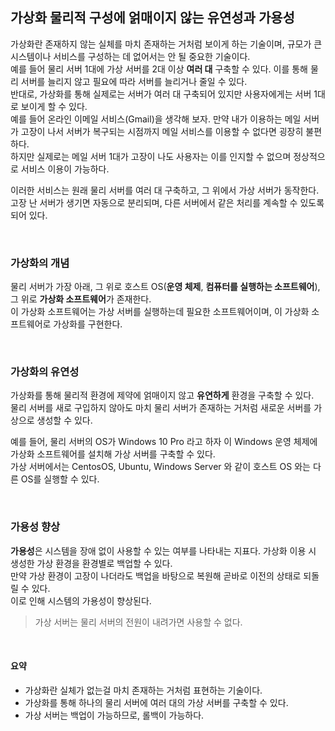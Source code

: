 ## 가상화 물리적 구성에 얽매이지 않는 유연성과 가용성
가상화란 존재하지 않는 실체를 마치 존재하는 거처럼 보이게 하는 기술이며, 규모가 큰 시스템이나 서비스를 구성하는 데 없어서는 안 될 중요한 기술이다.  
예를 들어 물리 서버 1대에 가상 서버를 2대 이상 **여러 대** 구축할 수 있다. 이를 통해 물리 서버를 늘리지 않고 필요에 따라 서버를 늘리거나 줄일 수 있다.  
반대로, 가상화를 통해 실제로는 서버가 여러 대 구축되어 있지만 사용자에게는 서버 1대로 보이게 할 수 있다.  
예를 들어 온라인 이메일 서비스(Gmail)을 생각해 보자. 만약 내가 이용하는 메일 서버가 고장이 나서 서버가 복구되는 시점까지 메일 서비스를 이용할 수 없다면 굉장히 불편하다.  
하지만 실제로는 메일 서버 1대가 고장이 나도 사용자는 이를 인지할 수 없으며 정상적으로 서비스 이용이 가능하다.  
  
이러한 서비스는 원래 물리 서버를 여러 대 구축하고, 그 위에서 가상 서버가 동작한다.  
고장 난 서버가 생기면 자동으로 분리되며, 다른 서버에서 같은 처리를 계속할 수 있도록 되어 있다.  

<br>

### 가상화의 개념
물리 서버가 가장 아래, 그 위로 호스트 OS(**운영 체제**, **컴퓨터를 실행하는 소프트웨어**), 그 위로 **가상화 소프트웨어**가 존재한다.  
이 가상화 소프트웨어는 가상 서버를 실행하는데 필요한 소프트웨어이며, 이 가상화 소프트웨어로 가상화를 구현한다.  

<br>
  
### 가상화의 유연성
가상화를 통해 물리적 환경에 제약에 얽매이지 않고 **유연하게** 환경을 구축할 수 있다.  
물리 서버를 새로 구입하지 않아도 마치 물리 서버가 존재하는 거처럼 새로운 서버를 가상으로 생성할 수 있다.  

예를 들어, 물리 서버의 OS가 Windows 10 Pro 라고 하자 이 Windows 운영 체제에 가상화 소프트웨어를 설치해 가상 서버를 구축할 수 있다. <br>
가상 서버에서는 CentosOS, Ubuntu, Windows Server 와 같이 호스트 OS 와는 다른 OS를 실행할 수 있다.  

<br>
  
### 가용성 향상
**가용성**은 시스템을 장애 없이 사용할 수 있는 여부를 나타내는 지표다. 가상화 이용 시 생성한 가상 환경을 환경별로 백업할 수 있다.   
만약 가상 환경이 고장이 나더라도 백업을 바탕으로 복원해 곧바로 이전의 상태로 되돌릴 수 있다.  
이로 인해 시스템의 가용성이 향상된다.  
> 가상 서버는 물리 서버의 전원이 내려가면 사용할 수 없다.

<br>

#### 요약
- 가상화란 실체가 없는걸 마치 존재하는 거처럼 표현하는 기술이다.
- 가상화를 통해 하나의 물리 서버에 여러 대의 가상 서버를 구축할 수 있다. 
- 가상 서버는 백업이 가능하므로, 롤백이 가능하다.
